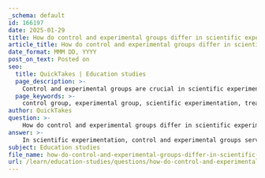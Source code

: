```yaml
---
_schema: default
id: 166197
date: 2025-01-29
title: How do control and experimental groups differ in scientific experimentation?
article_title: How do control and experimental groups differ in scientific experimentation?
date_format: MMM DD, YYYY
post_on_text: Posted on
seo:
  title: QuickTakes | Education studies
  page_description: >-
    Control and experimental groups are crucial in scientific experiments, with the control group serving as a baseline without treatment, while the experimental group undergoes treatment to assess its effects.
  page_keywords: >-
    control group, experimental group, scientific experimentation, treatment, hypothesis testing, variability, placebo effect, outcome measurement, comparison, validity of results, research methodology, benchmarking
author: QuickTakes
question: >-
    How do control and experimental groups differ in scientific experimentation?
answer: >-
    In scientific experimentation, control and experimental groups serve distinct but complementary roles that are crucial for hypothesis testing and the validity of results.\n\n1. **Control Group**: This group does not receive the treatment or intervention that is being tested. It serves as a benchmark or baseline against which the effects of the treatment can be measured. By observing the control group, researchers can determine what happens in the absence of the experimental treatment, which helps in isolating the effects of the independent variable.\n\n2. **Experimental Group**: This group receives the treatment or intervention. The outcomes observed in this group are compared to those in the control group to assess the impact of the independent variable being tested.\n\n### Key Differences:\n- **Treatment**: The control group does not receive the treatment, while the experimental group does.\n- **Purpose**: The control group provides a standard for comparison, allowing researchers to see the effects of the treatment in the experimental group.\n- **Outcome Measurement**: Any changes observed in the experimental group can be attributed to the treatment, provided that the control group remains stable and unchanged.\n\n### Importance of Control Groups:\n- **Benchmark for Comparison**: Establishes a baseline for measuring the effects of the treatment.\n- **Isolation of Variables**: Helps in determining whether observed changes are due to the treatment or other factors.\n- **Placebo Effect**: In some studies, the control group may receive a placebo to account for psychological influences on the results.\n- **Validity of Results**: Enhances confidence that differences between groups are due to the treatment.\n- **Hypothesis Testing**: Aids in supporting or refuting hypotheses based on comparative outcomes.\n- **Replication and Reliability**: Facilitates the replication of experiments by providing a consistent standard for comparison.\n\nIn summary, the control and experimental groups are fundamental components of scientific experiments, allowing researchers to draw meaningful conclusions about the effects of treatments and interventions.
subject: Education studies
file_name: how-do-control-and-experimental-groups-differ-in-scientific-experimentation.md
url: /learn/education-studies/questions/how-do-control-and-experimental-groups-differ-in-scientific-experimentation
---
```


&nbsp;
